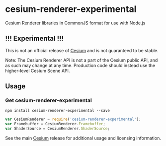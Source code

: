 # cesium-renderer-experimental
Cesium Renderer libraries in CommonJS format for use with Node.js

## !!! Experimental !!!
This is not an official release of [Cesium](https://github.com/AnalyticalGraphicsInc/cesium) and is not guaranteed to be stable.

Note: The Cesium Renderer API is not a part of the Cesium public API, and as such may change at any time. 
Production code should instead use the higher-level Cesium Scene API.

## Usage
### Get cesium-renderer-experimental
```
npm install cesium-renderer-experimental --save
```

```javascript
var CesiumRenderer = require('cesium-renderer-experimental');
var Framebuffer = CesiumRenderer.Framebuffer;
var ShaderSource = CesiumRenderer.ShaderSource;
```

See the main
[Cesium](https://github.com/AnalyticalGraphicsInc/cesium)
release for additional usage and licensing information.
